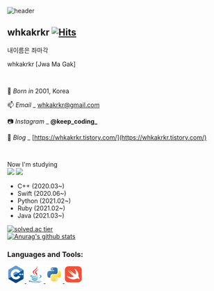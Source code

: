 <!--
**whkakrkr/whkakrkr** is a ✨ _special_ ✨ repository because its `README.md` (this file) appears on your GitHub profile.
-->
![header](https://capsule-render.vercel.app/api?type=wave&color=auto&height=300&section=header&text=capsule%20render&fontSize=90)

## whkakrkr  [![Hits](https://hits.seeyoufarm.com/api/count/incr/badge.svg?url=https%3A%2F%2Fgithub.com%2Fwhkakrkr&count_bg=%23000000&title_bg=%23FAB0B0&icon=lg.svg&icon_color=%23000000&title=hits&edge_flat=false)](https://hits.seeyoufarm.com)   

내이름은 좌마각   

whkakrkr [Jwa Ma Gak] 

</br>

:cake: *Born in* 2001, Korea       

📫 *Email* _ whkakrkr@gmail.com    

:camera: *Instagram* _ **@keep_coding_**

:memo: *Blog* _ [https://whkakrkr.tistory.com/](https://whkakrkr.tistory.com/)   

</br>

Now I'm studying   
<img src="https://img.shields.io/badge/C++-00599C?style=flat-square&logo=C%2B%2B&logoColor=white"/></a>
<img src="https://img.shields.io/badge/Swift-FA7343?style=flat-square&logo=Swift%20&logoColor=white"/></a>

- C++ (2020.03~)
- Swift (2020.06~)
- Python (2021.02~)
- Ruby (2021.02~)
- Java (2021.03~)

[![solved.ac tier](http://mazassumnida.wtf/api/generate_badge?boj=whkakrkr)](https://solved.ac/whkakrkr)   
[![Anurag's github stats](https://github-readme-stats.vercel.app/api?username=whkakrkr)](https://github.com/anuraghazra/github-readme-stats)


<h3 align="left">Languages and Tools:</h3>
<p align="left"> <a href="https://www.w3schools.com/cpp/" target="_blank"> <img src="https://raw.githubusercontent.com/devicons/devicon/master/icons/cplusplus/cplusplus-original.svg" alt="cplusplus" width="40" height="40"/> </a> <a href="https://www.java.com" target="_blank"> <img src="https://raw.githubusercontent.com/devicons/devicon/master/icons/java/java-original.svg" alt="java" width="40" height="40"/> </a> <a href="https://www.python.org" target="_blank"> <img src="https://raw.githubusercontent.com/devicons/devicon/master/icons/python/python-original.svg" alt="python" width="40" height="40"/> </a> <a href="https://developer.apple.com/swift/" target="_blank"> <img src="https://raw.githubusercontent.com/devicons/devicon/master/icons/swift/swift-original.svg" alt="swift" width="40" height="40"/> </a> </p>

